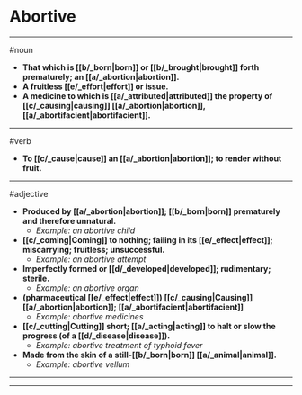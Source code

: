 # Abortive
---
#noun
- **That which is [[b/_born|born]] or [[b/_brought|brought]] forth prematurely; an [[a/_abortion|abortion]].**
- **A fruitless [[e/_effort|effort]] or issue.**
- **A medicine to which is [[a/_attributed|attributed]] the property of [[c/_causing|causing]] [[a/_abortion|abortion]], [[a/_abortifacient|abortifacient]].**
---
#verb
- **To [[c/_cause|cause]] an [[a/_abortion|abortion]]; to render without fruit.**
---
#adjective
- **Produced by [[a/_abortion|abortion]]; [[b/_born|born]] prematurely and therefore unnatural.**
	- _Example: an abortive child_
- **[[c/_coming|Coming]] to nothing; failing in its [[e/_effect|effect]]; miscarrying; fruitless; unsuccessful.**
	- _Example: an abortive attempt_
- **Imperfectly formed or [[d/_developed|developed]]; rudimentary; sterile.**
	- _Example: an abortive organ_
- **(pharmaceutical [[e/_effect|effect]]) [[c/_causing|Causing]] [[a/_abortion|abortion]]; [[a/_abortifacient|abortifacient]]**
	- _Example: abortive medicines_
- **[[c/_cutting|Cutting]] short; [[a/_acting|acting]] to halt or slow the progress (of a [[d/_disease|disease]]).**
	- _Example: abortive treatment of typhoid fever_
- **Made from the skin of a still-[[b/_born|born]] [[a/_animal|animal]].**
	- _Example: abortive vellum_
---
---
